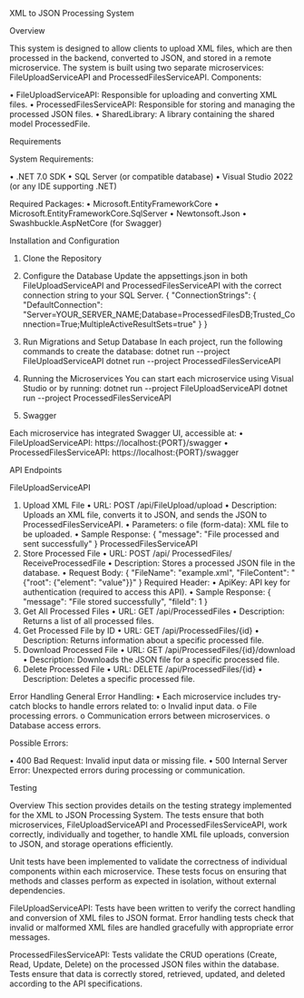 XML to JSON Processing System

Overview

This system is designed to allow clients to upload XML files, which are then processed in the backend, converted to JSON, and stored in a remote microservice. The system is built using two separate microservices: FileUploadServiceAPI and ProcessedFilesServiceAPI.
Components:

•	FileUploadServiceAPI: Responsible for uploading and converting XML files.
•	ProcessedFilesServiceAPI: Responsible for storing and managing the processed JSON files.
•	SharedLibrary: A library containing the shared model ProcessedFile.

Requirements

System Requirements:

•	.NET 7.0 SDK
•	SQL Server (or compatible database)
•	Visual Studio 2022 (or any IDE supporting .NET)

Required Packages:
•	Microsoft.EntityFrameworkCore
•	Microsoft.EntityFrameworkCore.SqlServer
•	Newtonsoft.Json
•	Swashbuckle.AspNetCore (for Swagger)

Installation and Configuration
1. Clone the Repository
2. Configure the Database
Update the appsettings.json in both FileUploadServiceAPI and ProcessedFilesServiceAPI with the correct connection string to your SQL Server.
{
  "ConnectionStrings": {
    "DefaultConnection": "Server=YOUR_SERVER_NAME;Database=ProcessedFilesDB;Trusted_Connection=True;MultipleActiveResultSets=true"
  }
}

3. Run Migrations and Setup Database
In each project, run the following commands to create the database:
dotnet run --project FileUploadServiceAPI
dotnet run --project ProcessedFilesServiceAPI

5. Running the Microservices
You can start each microservice using Visual Studio or by running:
dotnet run --project FileUploadServiceAPI
dotnet run --project ProcessedFilesServiceAPI
6. Swagger
   
Each microservice has integrated Swagger UI, accessible at:
•	FileUploadServiceAPI: https://localhost:{PORT}/swagger
•	ProcessedFilesServiceAPI: https://localhost:{PORT}/swagger



API Endpoints

FileUploadServiceAPI

1. Upload XML File
•	URL: POST /api/FileUpload/upload
•	Description: Uploads an XML file, converts it to JSON, and sends the JSON to ProcessedFilesServiceAPI.
•	Parameters:
o	file (form-data): XML file to be uploaded.
•	Sample Response:
{
  "message": "File processed and sent successfully"
}
ProcessedFilesServiceAPI
1. Store Processed File
•	URL: POST /api/ ProcessedFiles/ ReceiveProcessedFile
•	Description: Stores a processed JSON file in the database.
•	Request Body:
{
  "FileName": "example.xml",
  "FileContent": "{\"root\": {\"element\": \"value\"}}"
}
Required Header:
•	ApiKey: API key for authentication (required to access this API).
•	Sample Response:
{
  "message": "File stored successfully",
  "fileId": 1
}
2. Get All Processed Files
•	URL: GET /api/ProcessedFiles
•	Description: Returns a list of all processed files.
3. Get Processed File by ID
•	URL: GET /api/ProcessedFiles/{id}
•	Description: Returns information about a specific processed file.
4. Download Processed File
•	URL: GET /api/ProcessedFiles/{id}/download
•	Description: Downloads the JSON file for a specific processed file.
5. Delete Processed File
•	URL: DELETE /api/ProcessedFiles/{id}
•	Description: Deletes a specific processed file.

Error Handling
General Error Handling:
•	Each microservice includes try-catch blocks to handle errors related to:
o	Invalid input data.
o	File processing errors.
o	Communication errors between microservices.
o	Database access errors.

Possible Errors:

•	400 Bad Request: Invalid input data or missing file.
•	500 Internal Server Error: Unexpected errors during processing or communication.

Testing

Overview
This section provides details on the testing strategy implemented for the XML to JSON Processing System. The tests ensure that both microservices, FileUploadServiceAPI and ProcessedFilesServiceAPI, work correctly, individually and together, to handle XML file uploads, conversion to JSON, and storage operations efficiently.

Unit tests have been implemented to validate the correctness of individual components within each microservice. These tests focus on ensuring that methods and classes perform as expected in isolation, without external dependencies.

FileUploadServiceAPI:
Tests have been written to verify the correct handling and conversion of XML files to JSON format.
Error handling tests check that invalid or malformed XML files are handled gracefully with appropriate error messages.

ProcessedFilesServiceAPI:
Tests validate the CRUD operations (Create, Read, Update, Delete) on the processed JSON files within the database.
Tests ensure that data is correctly stored, retrieved, updated, and deleted according to the API specifications.


